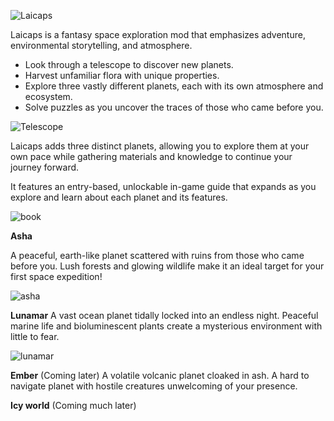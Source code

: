 

![Laicaps](https://github.com/user-attachments/assets/03f91846-c348-4c0b-9fd4-250f987d9e0c)


Laicaps is a fantasy space exploration mod that emphasizes adventure, environmental storytelling, and atmosphere.

- Look through a telescope to discover new planets. 
- Harvest unfamiliar flora with unique properties. 
- Explore three vastly different planets, each with its own atmosphere and ecosystem.
- Solve puzzles as you uncover the traces of those who came before you.


![Telescope](https://github.com/user-attachments/assets/f81a8048-e926-4d47-ae3f-fbb30b8f355e)


Laicaps adds three distinct planets, allowing you to explore them at your own pace while gathering materials and knowledge to continue your journey forward.

It features an entry-based, unlockable in-game guide that expands as you explore and learn about each planet and its features.

![book](https://github.com/user-attachments/assets/a6ffcede-77be-4b93-8f5b-175a61342cd5)


**Asha**

A peaceful, earth-like planet scattered with ruins from those who came before you. Lush forests and glowing wildlife make it an ideal target for your first space expedition!

![asha](https://github.com/user-attachments/assets/09a57bdf-2ca9-45e3-91e8-3330d7c0a925)


**Lunamar** 
A vast ocean planet tidally locked into an endless night. Peaceful marine life and bioluminescent plants create a mysterious environment with little to fear.


![lunamar](https://github.com/user-attachments/assets/ea102136-f22c-498e-9807-1dcce8afb969)


**Ember** (Coming later)
A volatile volcanic planet cloaked in ash. A hard to navigate planet with hostile creatures unwelcoming of your presence.


**Icy world** (Coming much later)

